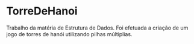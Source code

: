 # TorreDeHanoi
Trabalho da matéria de Estrutura de Dados. 
Foi efetuada a criação de um jogo de torres de hanói utilizando pilhas múltiplias.
